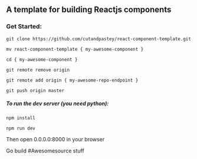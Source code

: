 A template for building Reactjs components
--------------------------------------------

### Get Started:

```
git clone https://github.com/cutandpastey/react-component-template.git

mv react-component-template { my-awesome-component }

cd { my-awesome-component }

git remote remove origin

git remote add origin { my-awesome-repo-endpoint }

git push origin master

```

##### To run the dev server (you need python):

```
npm install

npm run dev
```

Then open 0.0.0.0:8000 in your browser

Go build #Awesomesource stuff